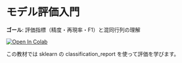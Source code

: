 # モデル評価入門
**ゴール**: 評価指標（精度・再現率・F1）と混同行列の理解

[![Open In Colab](https://colab.research.google.com/assets/colab-badge.svg)](
https://colab.research.google.com/github/yokayoka/ml-seminar/blob/main/notebooks/40_eval/intro_eval.ipynb)

この教材では sklearn の classification_report を使って評価を学びます。
